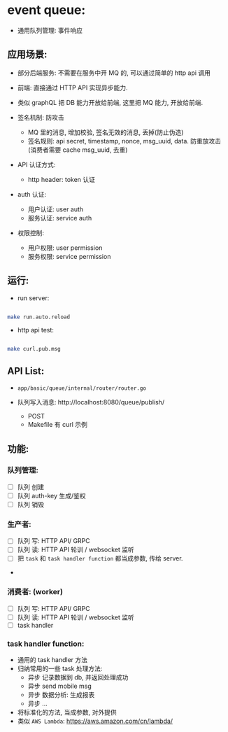 
# event queue:

- 通用队列管理: 事件响应

## 应用场景:

- 部分后端服务: 不需要在服务中开 MQ 的, 可以通过简单的 http api 调用
- 前端: 直接通过 HTTP API 实现异步能力.
- 类似 graphQL 把 DB 能力开放给前端, 这里把 MQ 能力, 开放给前端.
- 签名机制: 防攻击
    - MQ 里的消息, 增加校验, 签名无效的消息, 丢掉(防止伪造)
    - 签名规则: api secret, timestamp, nonce, msg_uuid, data. 防重放攻击(消费者需要 cache msg_uuid, 去重)
- API 认证方式:
    - http header: token 认证

- auth 认证:
    - 用户认证: user auth
    - 服务认证: service auth
- 权限控制:
    - 用户权限: user permission
    - 服务权限: service permission


## 运行:

- run server:

```bash

make run.auto.reload


```

- http api test:

```bash

make curl.pub.msg

```

## API List:

- `app/basic/queue/internal/router/router.go`

- 队列写入消息: http://localhost:8080/queue/publish/
    - POST
    - Makefile 有 curl 示例


## 功能:

### 队列管理:

- [ ] 队列 创建
- [ ] 队列 auth-key 生成/鉴权
- [ ] 队列 销毁

### 生产者:

- [ ] 队列 写: HTTP API/ GRPC
- [ ] 队列 读: HTTP API 轮训 / websocket 监听
- [ ] 把 `task` 和 `task handler function` 都当成参数, 传给 server.
-

### 消费者: (worker)

- [ ] 队列 写: HTTP API/ GRPC
- [ ] 队列 读: HTTP API 轮训 / websocket 监听
- [ ] task handler

### task handler function:

- 通用的 task handler 方法
- 归纳常用的一些 task 处理方法:
    - 异步 记录数据到 db, 并返回处理成功
    - 异步 send mobile msg
    - 异步 数据分析: 生成报表
    - 异步 ...
- 将标准化的方法, 当成参数, 对外提供
- 类似 `AWS Lambda`: https://aws.amazon.com/cn/lambda/

